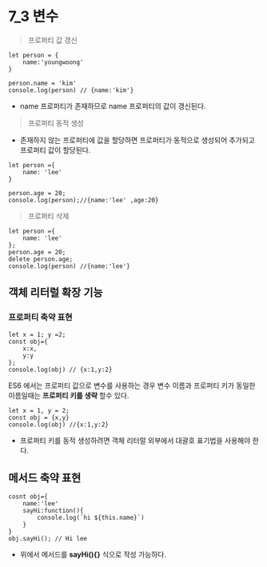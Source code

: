 # 7_3 변수

> 프로퍼티 값 갱신
```
let person = {
    name:'youngwoong'
}

person.name = 'kim'
console.log(person) // {name:'kim'}
```
- name 프로퍼티가 존재하므로 name 프로퍼티의 값이 갱신된다.

> 프로퍼티 동적 생성
- 존재하지 않는 프로퍼티에 값을 할당하면 프로퍼티가 동적으로 생성되어 추가되고 프로퍼티 값이 할당된다.

```
let person ={
    name: 'lee'
}

person.age = 20;
console.log(person);//{name:'lee' ,age:20}
```

> 프로퍼티 삭제
```
let person ={
    name: 'lee'
};
person.age = 20;
delete person.age;
console.log(person) //{name:'lee'}
```

## 객체 리터럴 확장 기능
### 프로퍼티 축약 표현

``` 
let x = 1; y =2;
const obj={
    x:x,
    y:y
};
console.log(obj) // {x:1,y:2}
```

ES6 에서는 프로퍼티 값으로 변수를 사용하는 경우 변수 이름과 프로퍼티 키가 동일한 이름일때는 **프로퍼티 키를 생략** 할수 있다.

```
let x = 1, y = 2;
const obj = {x,y}
console.log(obj) //{x:1,y:2}
```

- 프로퍼티 키를 동적 생성하려면 객체 리터럴 외부에서 대괄호 표기법을 사용해야 한다.
## 메서드 축약 표현
```
cosnt obj={
    name:'lee'
    sayHi:function(){
        console.log(`hi ${this.name}`)
    }
}
obj.sayHi(); // Hi lee
```
- 위에서 메서드를 **sayHi(){}** 식으로 작성 가능하다.
